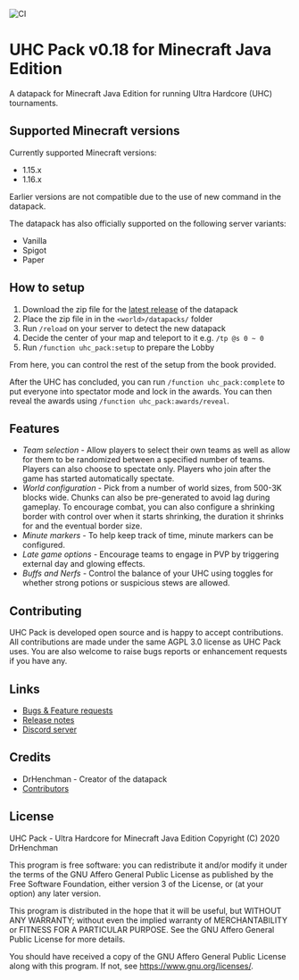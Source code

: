 ![CI](https://github.com/DrHenchman/uhc-pack/workflows/CI/badge.svg)

# UHC Pack v0.18 for Minecraft Java Edition

A datapack for Minecraft Java Edition for running Ultra Hardcore (UHC) tournaments.

## Supported Minecraft versions

Currently supported Minecraft versions:

* 1.15.x
* 1.16.x

Earlier versions are not compatible due to the use of new command in the datapack.

The datapack has also officially supported on the following server variants:

* Vanilla
* Spigot
* Paper

## How to setup

1. Download the zip file for the [latest release](https://github.com/DrHenchman/uhc-pack/releases/download/v0.18/uhc-pack.zip) of the datapack
2. Place the zip file in in the `<world>/datapacks/` folder
3. Run `/reload` on your server to detect the new datapack
4. Decide the center of your map and teleport to it e.g. `/tp @s 0 ~ 0`
5. Run `/function uhc_pack:setup` to prepare the Lobby

From here, you can control the rest of the setup from the book provided.

After the UHC has concluded, you can run `/function uhc_pack:complete` to put
everyone into spectator mode and lock in the awards. You can then reveal
the awards using `/function uhc_pack:awards/reveal`.

## Features

* *Team selection* - Allow players to select their own teams as well as allow for them to be randomized between a specified number of teams.
  Players can also choose to spectate only. Players who join after the game has started automatically spectate.
* *World configuration* - Pick from a number of world sizes, from 500-3K blocks wide. Chunks can also be pre-generated to avoid lag during gameplay.
  To encourage combat, you can also configure a shrinking border with control over when it starts shrinking, the duration it shrinks for and the
  eventual border size.
* *Minute markers* - To help keep track of time, minute markers can be configured.
* *Late game options* - Encourage teams to engage in PVP by triggering external day and glowing effects.
* *Buffs and Nerfs* - Control the balance of your UHC using toggles for whether strong potions or suspicious stews are allowed.

## Contributing

UHC Pack is developed open source and is happy to accept contributions. All contributions are made under the same
AGPL 3.0 license as UHC Pack uses. You are also welcome to raise bugs reports or enhancement requests if you have
any.

## Links

* [Bugs & Feature requests](https://github.com/DrHenchman/uhc-pack/issues)
* [Release notes](https://github.com/DrHenchman/uhc-pack/releases)
* [Discord server](https://discord.gg/PFg4mbN)

## Credits

* DrHenchman - Creator of the datapack
* [Contributors](https://github.com/DrHenchman/uhc-pack/graphs/contributors)

## License

UHC Pack - Ultra Hardcore for Minecraft Java Edition
Copyright (C) 2020  DrHenchman

This program is free software: you can redistribute it and/or modify
it under the terms of the GNU Affero General Public License as published by
the Free Software Foundation, either version 3 of the License, or
(at your option) any later version.

This program is distributed in the hope that it will be useful,
but WITHOUT ANY WARRANTY; without even the implied warranty of
MERCHANTABILITY or FITNESS FOR A PARTICULAR PURPOSE.  See the
GNU Affero General Public License for more details.

You should have received a copy of the GNU Affero General Public License
along with this program.  If not, see <https://www.gnu.org/licenses/>.
